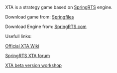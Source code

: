 XTA is a strategy game based on [SpringRTS](http://www.springrts.com) engine.

Download game from:
[Springfiles](http://springfiles.com/spring/games/xta-27)

Download Engine from:
[SpringRTS.com](http://springrts.com/wiki/Download)


Usefull links:

[Official XTA Wiki](http://springrts.com/wiki/XTA)

[SpringRTS XTA forum](http://springrts.com/phpbb/viewforum.php?f=48)

[XTA beta version workshop](http://www.hktresnjevka.hr/xta)